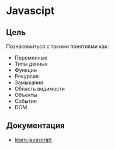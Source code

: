 # Javascipt

## Цель
Познакомиться с такими понятиями как:
- Переменные
- Типы данных
- Функции
- Рекурсия
- Замыкания
- Область видимости
- Объекты
- События
- DOM

## Документация
- [learn.javascript](https://learn.javascript.ru/)
